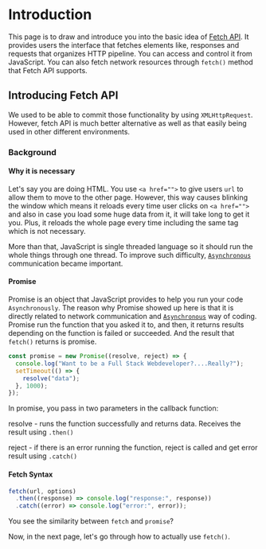 # Introduction

This page is to draw and introduce you into the basic idea of [Fetch API](#fetch-api). It provides users the interface that fetches elements like, responses and requests that organizes HTTP pipeline. You can access and control it from JavaScript.
You can also fetch network resources through `fetch()` method that Fetch API supports.

## Introducing Fetch API

We used to be able to commit those functionality by using `XMLHttpRequest`. However, fetch API is much better alternative as well as that easily being used in other different environments.

### Background

#### Why it is necessary

Let's say you are doing HTML. You use `<a href="">` to give users `url` to allow them to move to the other page. However, this way causes blinking the window which means it reloads every time user clicks on `<a href="">` and also in case you load some huge data from it, it will take long to get it you. Plus, it reloads the whole page every time including the same tag which is not necessary.

More than that, JavaScript is single threaded language so it should run the whole things through one thread. To improve such difficulty, [`Asynchronous`](#asynchronous) communication became important.

#### Promise

Promise is an object that JavaScript provides to help you run your code `Asynchronously`. The reason why Promise showed up here is that it is directly related to network communication and [`Asynchronous`](#asynchronous) way of coding. Promise run the function that you asked it to, and then, it returns results depending on the function is failed or succeeded. And the result that `fetch()` returns is promise.

```javascript
const promise = new Promise((resolve, reject) => {
  console.log("Want to be a Full Stack Webdeveloper?....Really?");
  setTimeout(() => {
    resolve("data");
  }, 1000);
});
```

In promise, you pass in two parameters in the callback function:

resolve - runs the function successfully and returns data. Receives the result using `.then()`

reject - if there is an error running the function, reject is called and get error result using `.catch()`

#### Fetch Syntax

```javascript
fetch(url, options)
  .then((response) => console.log("response:", response))
  .catch((error) => console.log("error:", error));
```

You see the similarity between `fetch` and `promise`?

Now, in the next page, let's go through how to actually use `fetch()`.
